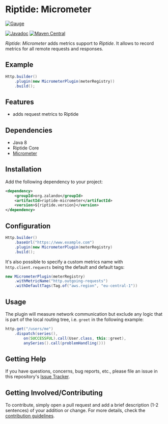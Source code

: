 # Riptide: Micrometer

[![Gauge](../docs/gauge.jpg)](https://pixabay.com/en/pressure-gauge-meter-water-column-2644531/)

[![Javadoc](https://www.javadoc.io/badge/org.zalando/riptide-micrometer.svg)](http://www.javadoc.io/doc/org.zalando/riptide-micrometer)
[![Maven Central](https://img.shields.io/maven-central/v/org.zalando/riptide-micrometer.svg)](https://maven-badges.herokuapp.com/maven-central/org.zalando/riptide-micrometer)

*Riptide: Micrometer* adds metrics support to *Riptide*. It allows to record metrics for all remote requests and responses. 

## Example

```java
Http.builder()
    .plugin(new MicrometerPlugin(meterRegistry))
    .build();
```

## Features

- adds request metrics to Riptide

## Dependencies

- Java 8
- Riptide Core
- [Micrometer](https://micrometer.io/)

## Installation

Add the following dependency to your project:

```xml
<dependency>
    <groupId>org.zalando</groupId>
    <artifactId>riptide-micrometer</artifactId>
    <version>${riptide.version}</version>
</dependency>
```

## Configuration

```java
Http.builder()
    .baseUrl("https://www.example.com")
    .plugin(new MicrometerPlugin(meterRegistry)
    .build();
```

It's also possible to specify a custom metrics name with `http.client.requests` being the default
and default tags:

```java
new MicrometerPlugin(meterRegistry)
    .withMetricName("http.outgoing-requests")
    .withDefaultTags(Tag.of("aws.region", "eu-central-1"))
```

## Usage

The plugin will measure network communication but exclude any logic that is part of the local routing tree, i.e. `greet`
in the following example:

```java
http.get("/users/me")
    .dispatch(series(),
        on(SUCCESSFUL).call(User.class, this::greet),
        anySeries().call(problemHandling()))
```

## Getting Help

If you have questions, concerns, bug reports, etc., please file an issue in this repository's [Issue Tracker](../../../../issues).

## Getting Involved/Contributing

To contribute, simply open a pull request and add a brief description (1-2 sentences) of your addition or change. For
more details, check the [contribution guidelines](../.github/CONTRIBUTING.md).
